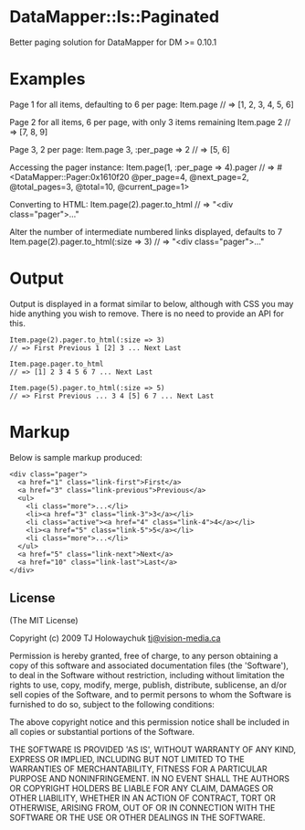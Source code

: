
# DataMapper::Is::Paginated

  Better paging solution for DataMapper for DM >= 0.10.1
  
# Examples

Page 1 for all items, defaulting to 6 per page:
    Item.page
    // => [1, 2, 3, 4, 5, 6]
    
Page 2 for all items, 6 per page, with only 3 items remaining
    Item.page 2
    // => [7, 8, 9]
    
Page 3, 2 per page:
    Item.page 3, :per_page => 2
    // => [5, 6]
    
Accessing the pager instance:
    Item.page(1, :per_page => 4).pager
    // => #<DataMapper::Pager:0x1610f20 @per_page=4, @next_page=2, @total_pages=3, @total=10, @current_page=1>
    
Converting to HTML:
    Item.page(2).pager.to_html
    // => "<div class=\"pager\">..."
    
Alter the number of intermediate numbered links displayed, defaults to 7
    Item.page(2).pager.to_html(:size => 3)
    // => "<div class=\"pager\">..."
    
# Output

Output is displayed in a format similar to below, although 
with CSS you may hide anything you wish to remove. There is
no need to provide an API for this.

    Item.page(2).pager.to_html(:size => 3)
    // => First Previous 1 [2] 3 ... Next Last
    
    Item.page.pager.to_html
    // => [1] 2 3 4 5 6 7 ... Next Last

    Item.page(5).pager.to_html(:size => 5)
    // => First Previous ... 3 4 [5] 6 7 ... Next Last
    
# Markup

Below is sample markup produced:

    <div class="pager">
      <a href="1" class="link-first">First</a>
      <a href="3" class="link-previous">Previous</a>
      <ul>
        <li class="more">...</li>
        <li><a href="3" class="link-3">3</a></li>
        <li class="active"><a href="4" class="link-4">4</a></li>
        <li><a href="5" class="link-5">5</a></li>
        <li class="more">...</li>
      </ul>
      <a href="5" class="link-next">Next</a>
      <a href="10" class="link-last">Last</a>
    </div>
    
## License

(The MIT License)

Copyright (c) 2009 TJ Holowaychuk <tj@vision-media.ca>

Permission is hereby granted, free of charge, to any person obtaining
a copy of this software and associated documentation files (the
'Software'), to deal in the Software without restriction, including
without limitation the rights to use, copy, modify, merge, publish,
distribute, sublicense, an d/or sell copies of the Software, and to
permit persons to whom the Software is furnished to do so, subject to
the following conditions:

The above copyright notice and this permission notice shall be
included in all copies or substantial portions of the Software.

THE SOFTWARE IS PROVIDED 'AS IS', WITHOUT WARRANTY OF ANY KIND,
EXPRESS OR IMPLIED, INCLUDING BUT NOT LIMITED TO THE WARRANTIES OF
MERCHANTABILITY, FITNESS FOR A PARTICULAR PURPOSE AND NONINFRINGEMENT.
IN NO EVENT SHALL THE AUTHORS OR COPYRIGHT HOLDERS BE LIABLE FOR ANY
CLAIM, DAMAGES OR OTHER LIABILITY, WHETHER IN AN ACTION OF CONTRACT,
TORT OR OTHERWISE, ARISING FROM, OUT OF OR IN CONNECTION WITH THE
SOFTWARE OR THE USE OR OTHER DEALINGS IN THE SOFTWARE.
